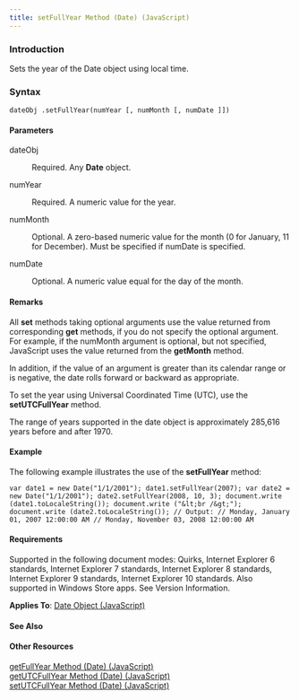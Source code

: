 ```yaml
---
title: setFullYear Method (Date) (JavaScript)
---
```


### Introduction 

 Sets the year of the Date object using local time.

### Syntax 

```
dateObj .setFullYear(numYear [, numMonth [, numDate ]])
```

#### Parameters 

<div id="sectionSection0" class="section" name="collapseableSection" style="" expanded="true">
  <dl class="authored">
    <dt>
      <span class="parameter" sdata="paramReference" xmlns:util="util">dateObj</span>
    </dt>
    <dd>
      <p xmlns:util="util">
        Required. Any <b>Date</b> object.
      </p>
    </dd>
    <dt>
      <span class="parameter" sdata="paramReference" xmlns:util="util">numYear</span>
    </dt>
    <dd>
      <p xmlns:util="util">
        Required. A numeric value for the year.
      </p>
    </dd>
    <dt>
      <span class="parameter" sdata="paramReference" xmlns:util="util">numMonth</span>
    </dt>
    <dd>
      <p xmlns:util="util">
        Optional. A zero-based numeric value for the month (0 for January, 11 for December). Must be specified if <span class="parameter" sdata="paramReference">numDate</span> is specified.
      </p>
    </dd>
    <dt>
      <span class="parameter" sdata="paramReference" xmlns:util="util">numDate</span>
    </dt>
    <dd>
      <p xmlns:util="util">
        Optional. A numeric value equal for the day of the month.
      </p>
    </dd>
  </dl>
</div>

#### Remarks 

<div id="languageReferenceRemarksSection" class="section" name="collapseableSection" style="">
  <p xmlns:util="util">
    All <b>set</b> methods taking optional arguments use the value returned from corresponding <b>get</b> methods, if you do not specify the optional argument. For example, if the <span class=
    "parameter" sdata="paramReference">numMonth</span> argument is optional, but not specified, JavaScript uses the value returned from the <b>getMonth</b> method.
  </p>
  <p xmlns:util="util">
    In addition, if the value of an argument is greater than its calendar range or is negative, the date rolls forward or backward as appropriate.
  </p>
  <p xmlns:util="util">
    To set the year using Universal Coordinated Time (UTC), use the <b>setUTCFullYear</b> method.
  </p>
  <p xmlns:util="util">
    The range of years supported in the date object is approximately 285,616 years before and after 1970.
  </p>
</div>

#### Example 

<p xmlns:util="util">
  The following example illustrates the use of the <b>setFullYear</b> method:
</p>

```
var date1 = new Date("1/1/2001"); date1.setFullYear(2007); var date2 = new Date("1/1/2001"); date2.setFullYear(2008, 10, 3); document.write (date1.toLocaleString()); document.write ("&lt;br /&gt;");
document.write (date2.toLocaleString()); // Output: // Monday, January 01, 2007 12:00:00 AM // Monday, November 03, 2008 12:00:00 AM
```

#### Requirements 

<div id="requirementsTitleSection" class="section" name="collapseableSection" style="">
  <p xmlns:util="util"></p>
  <p>
    Supported in the following document modes: Quirks, Internet Explorer 6 standards, Internet Explorer 7 standards, Internet Explorer 8 standards, Internet Explorer 9 standards, Internet Explorer 10
    standards. Also supported in Windows Store apps. See Version Information.
  </p>
  <p xmlns:util="util">
    <b>Applies To</b>: <span sdata="link"><a href="ce2202bb-7ec9-4f5a-bf48-3a04feff283e.htm">Date Object (JavaScript)</a></span>
  </p>
</div>

#### See Also 

<div id="seeAlsoSection" class="section" name="collapseableSection" style="">
  <h4 class="subHeading">
    Other Resources
  </h4>
  <div class="seeAlsoStyle">
    <span sdata="link" xmlns:util="util"><a href="f9ec1262-02e9-4791-90b5-48f33b1dc4bc.htm">getFullYear Method (Date) (JavaScript)</a></span>
  </div>
  <div class="seeAlsoStyle">
    <span sdata="link" xmlns:util="util"><a href="f11e5363-ef8a-48dd-9d56-4ee7290c7c48.htm">getUTCFullYear Method (Date) (JavaScript)</a></span>
  </div>
  <div class="seeAlsoStyle">
    <span sdata="link" xmlns:util="util"><a href="e6c51b49-0149-4f9a-aa74-c73c0306f98e.htm">setUTCFullYear Method (Date) (JavaScript)</a></span>
  </div>
</div>

